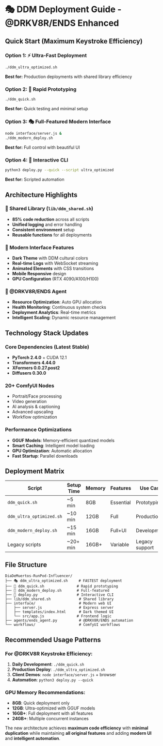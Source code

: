 # 🎭 DDM Deployment Guide - @DRKV8R/ENDS Enhanced

## Quick Start (Maximum Keystroke Efficiency)

### Option 1: ⚡ Ultra-Fast Deployment
```bash
./ddm_ultra_optimized.sh
```
**Best for:** Production deployments with shared library efficiency

### Option 2: 🚀 Rapid Prototyping  
```bash
./ddm_quick.sh
```
**Best for:** Quick testing and minimal setup

### Option 3: 🎭 Full-Featured Modern Interface
```bash
node interface/server.js &
./ddm_modern_deploy.sh
```
**Best for:** Full control with beautiful UI

### Option 4: 🤖 Interactive CLI
```bash
python3 deploy.py --quick --script ultra_optimized
```
**Best for:** Scripted automation

## Architecture Highlights

### 🔧 Shared Library (`lib/ddm_shared.sh`)
- **85% code reduction** across all scripts
- **Unified logging** and error handling
- **Consistent environment** setup
- **Reusable functions** for all deployments

### 🎨 Modern Interface Features
- **Dark Theme** with DDM cultural colors
- **Real-time Logs** with WebSocket streaming
- **Animated Elements** with CSS transitions
- **Mobile Responsive** design
- **GPU Configuration** (RTX 4090/A100/H100)

### 🤖 @DRKV8R/ENDS Agent
- **Resource Optimization**: Auto GPU allocation
- **Health Monitoring**: Continuous system checks  
- **Deployment Analytics**: Real-time metrics
- **Intelligent Scaling**: Dynamic resource management

## Technology Stack Updates

### Core Dependencies (Latest Stable)
- **PyTorch 2.4.0** + CUDA 12.1
- **Transformers 4.44.0**
- **XFormers 0.0.27.post2**
- **Diffusers 0.30.0**

### 20+ ComfyUI Nodes
- Portrait/Face processing
- Video generation
- AI analysis & captioning
- Advanced upscaling
- Workflow optimization

### Performance Optimizations
- **GGUF Models**: Memory-efficient quantized models
- **Smart Caching**: Intelligent model loading
- **GPU Optimization**: Automatic allocation
- **Fast Startup**: Parallel downloads

## Deployment Matrix

| Script | Setup Time | Memory | Features | Use Case |
|--------|------------|--------|----------|----------|
| `ddm_quick.sh` | ~5 min | 8GB | Essential | Prototyping |
| `ddm_ultra_optimized.sh` | ~10 min | 12GB | Full | Production |
| `ddm_modern_deploy.sh` | ~15 min | 16GB | Full+UI | Development |
| Legacy scripts | ~20+ min | 16GB+ | Variable | Legacy support |

## File Structure
```
DiaDeMuertos-RunPod-Influencer/
├── 🎭 ddm_ultra_optimized.sh     # FASTEST deployment
├── 🚀 ddm_quick.sh               # Rapid prototyping  
├── 🎨 ddm_modern_deploy.sh       # Full-featured
├── 🤖 deploy.py                  # Interactive CLI
├── lib/ddm_shared.sh             # Shared library
├── interface/                    # Modern web UI
│   ├── server.js                 # Express server
│   ├── templates/index.html      # Dark themed UI
│   └── src/app.js               # Frontend logic
├── agents/ends_agent.py          # @DRKV8R/ENDS automation
└── workflows/                    # ComfyUI workflows
```

## Recommended Usage Patterns

### For @DRKV8R Keystroke Efficiency:
1. **Daily Development**: `./ddm_quick.sh`
2. **Production Deploy**: `./ddm_ultra_optimized.sh` 
3. **Client Demos**: `node interface/server.js` + browser
4. **Automation**: `python3 deploy.py --quick`

### GPU Memory Recommendations:
- **8GB**: Quick deployment only
- **12GB**: Ultra-optimized with GGUF models
- **16GB+**: Full deployment with all features
- **24GB+**: Multiple concurrent instances

The new architecture achieves **maximum code efficiency** with **minimal duplication** while maintaining **all original features** and adding **modern UI** and **intelligent automation**.